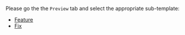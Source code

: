 Please go the the `Preview` tab and select the appropriate sub-template:

* [Feature](?expand=1&template=feature_template.md)
* [Fix](?expand=1&template=fix_template.md)